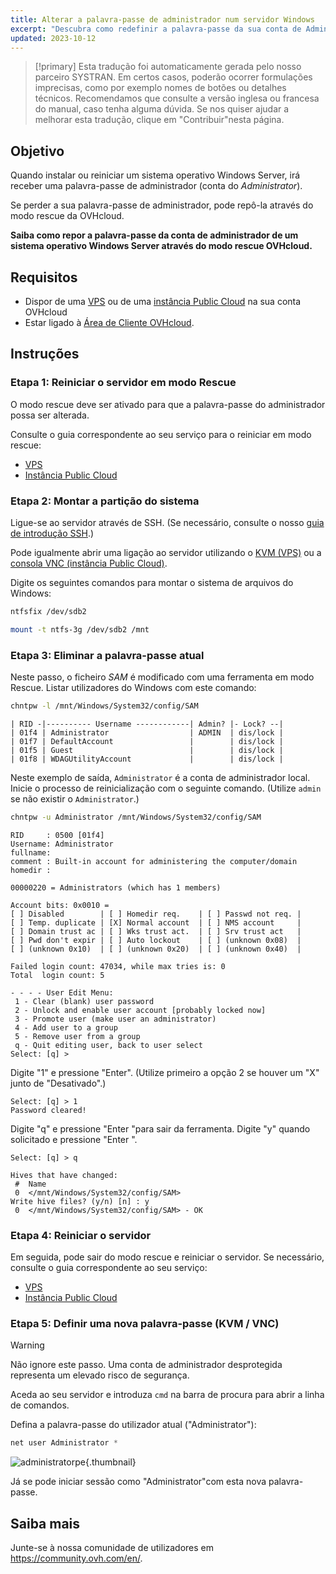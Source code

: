 ```yaml
---
title: Alterar a palavra-passe de administrador num servidor Windows
excerpt: "Descubra como redefinir a palavra-passe da sua conta de Administrador Windows num VPS ou numa instância Public Cloud graças ao modo Rescue da OVHcloud"
updated: 2023-10-12
---
```


> [!primary]
> Esta tradução foi automaticamente gerada pelo nosso parceiro SYSTRAN. Em certos casos, poderão ocorrer formulações imprecisas, como por exemplo nomes de botões ou detalhes técnicos. Recomendamos que consulte a versão inglesa ou francesa do manual, caso tenha alguma dúvida. Se nos quiser ajudar a melhorar esta tradução, clique em "Contribuir"nesta página.
>

## Objetivo

Quando instalar ou reiniciar um sistema operativo Windows Server, irá receber uma palavra-passe de administrador (conta do *Administrator*).

Se perder a sua palavra-passe de administrador, pode repô-la através do modo rescue da OVHcloud.

**Saiba como repor a palavra-passe da conta de administrador de um sistema operativo Windows Server através do modo rescue OVHcloud.**

## Requisitos

- Dispor de uma [VPS](https://www.ovhcloud.com/pt/vps/) ou de uma [instância Public Cloud](https://www.ovhcloud.com/pt/public-cloud/) na sua conta OVHcloud
- Estar ligado à [Área de Cliente OVHcloud](https://www.ovh.com/auth/?action=gotomanager&from=https://www.ovh.pt/&ovhSubsidiary=pt).

## Instruções

### Etapa 1: Reiniciar o servidor em modo Rescue

O modo rescue deve ser ativado para que a palavra-passe do administrador possa ser alterada.

Consulte o guia correspondente ao seu serviço para o reiniciar em modo rescue:

- [VPS](rescue1.)
- [Instância Public Cloud](put_an_instance_in_rescue_mode1.)

### Etapa 2: Montar a partição do sistema

Ligue-se ao servidor através de SSH. (Se necessário, consulte o nosso [guia de introdução SSH](ssh_introduction1.).)

Pode igualmente abrir uma ligação ao servidor utilizando o [KVM (VPS)](using_kvm_for_vps1.) ou a [consola VNC (instância Public Cloud)](first_steps_with_public_cloud_instance#accessvnc.).

Digite os seguintes comandos para montar o sistema de arquivos do Windows:

```bash
ntfsfix /dev/sdb2
```

```bash
mount -t ntfs-3g /dev/sdb2 /mnt
```

### Etapa 3: Eliminar a palavra-passe atual

Neste passo, o ficheiro *SAM* é modificado com uma ferramenta em modo Rescue. Listar utilizadores do Windows com este comando:

```bash
chntpw -l /mnt/Windows/System32/config/SAM
```

```text
| RID -|---------- Username ------------| Admin? |- Lock? --|
| 01f4 | Administrator                  | ADMIN  | dis/lock |
| 01f7 | DefaultAccount                 |        | dis/lock |
| 01f5 | Guest                          |        | dis/lock |
| 01f8 | WDAGUtilityAccount             |        | dis/lock |
```

Neste exemplo de saída, `Administrator` é a conta de administrador local. Inicie o processo de reinicialização com o seguinte comando. (Utilize `admin` se não existir o `Administrator`.)

```bash
chntpw -u Administrator /mnt/Windows/System32/config/SAM
```

```text
RID     : 0500 [01f4]
Username: Administrator
fullname:
comment : Built-in account for administering the computer/domain
homedir :

00000220 = Administrators (which has 1 members)

Account bits: 0x0010 =
[ ] Disabled        | [ ] Homedir req.    | [ ] Passwd not req. |
[ ] Temp. duplicate | [X] Normal account  | [ ] NMS account     |
[ ] Domain trust ac | [ ] Wks trust act.  | [ ] Srv trust act   |
[ ] Pwd don't expir | [ ] Auto lockout    | [ ] (unknown 0x08)  |
[ ] (unknown 0x10)  | [ ] (unknown 0x20)  | [ ] (unknown 0x40)  |

Failed login count: 47034, while max tries is: 0
Total  login count: 5

- - - - User Edit Menu:
 1 - Clear (blank) user password
 2 - Unlock and enable user account [probably locked now]
 3 - Promote user (make user an administrator)
 4 - Add user to a group
 5 - Remove user from a group
 q - Quit editing user, back to user select
Select: [q] >
```

Digite "1" e pressione "Enter". (Utilize primeiro a opção 2 se houver um "X" junto de "Desativado".)

```text
Select: [q] > 1
Password cleared!
```

Digite "q" e pressione "Enter "para sair da ferramenta. Digite "y" quando solicitado e pressione "Enter ".

```text
Select: [q] > q
 
Hives that have changed:
 #  Name
 0  </mnt/Windows/System32/config/SAM>
Write hive files? (y/n) [n] : y
 0  </mnt/Windows/System32/config/SAM> - OK
```

### Etapa 4: Reiniciar o servidor

Em seguida, pode sair do modo rescue e reiniciar o servidor. Se necessário, consulte o guia correspondente ao seu serviço:

- [VPS](rescue1.)
- [Instância Public Cloud](put_an_instance_in_rescue_mode1.)

### Etapa 5: Definir uma nova palavra-passe (KVM / VNC)

> [!warning]
>
> Não ignore este passo. Uma conta de administrador desprotegida representa um elevado risco de segurança.
>

Aceda ao seu servidor e introduza `cmd` na barra de procura para abrir a linha de comandos.

Defina a palavra-passe do utilizador atual ("Administrator"):

```powershell
net user Administrator *
```

![administratorpe](adminpw_win.png){.thumbnail}

Já se pode iniciar sessão como "Administrator"com esta nova palavra-passe.


## Saiba mais

Junte-se à nossa comunidade de utilizadores em <https://community.ovh.com/en/>.
